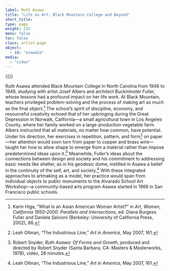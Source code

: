 ```yaml
---
label: Ruth Asawa
title: "Life as Art: Black Mountain College and Beyond"
short_title:
type: page
weight: 232
menu: false
toc: false
class: artist-page
object:
  - id: "asawa2a"
media:
  - "video"
---
```

{{<q-figure id="asawa2a" >}}

Ruth Asawa attended Black Mountain College in North Carolina from 1946 to 1949, studying with artist Josef Albers and architect Buckminster Fuller, whose lessons had a profound impact on her life work. At Black Mountain, teachers privileged problem-solving and the process of making art as much as the final object.[^1] The school’s spirit of discipline, economy, and resourceful creativity echoed that of her upbringing during the Great Depression in Norwalk, California&mdash;a small agricultural town in Los Angeles County, where her family worked on a large-production vegetable farm. Albers instructed that all materials, no matter how common, have potential. Under his direction, her exercises in repetition, pattern, and form[^2] on paper—her attention would soon turn from paper to copper and brass wire—taught her how to allow shape to emerge from a material rather than impose predetermined ideas upon it.[^3] Meanwhile, Fuller’s ideas about the connections between design and society and his commitment to addressing basic needs like shelter, as in his geodesic dome, instilled in Asawa a belief in the continuity of the self, art, and society.[^4] With these integrated approaches to artmaking as a model, her practice would span from individual objects to public monuments to the Alvarado School Art Workshop—a community-based arts program Asawa started in 1968 in San Francisco public schools.

[^1]: Karin Higa, “What Is an Asian American Woman Artist?” in *Art, Women, California 1950–2000: Parallels and Intersections*, ed. Diana Burgess Fuller and Daniela Salvioni (Berkeley: University of California Press, 2002), 86.

[^2]: Leah Ollman, “The Industrious Line,” *Art in America*, May 2007, 161.

[^3]: Robert Snyder, *Ruth Asawa: Of Forms and Growth*, produced and directed by Robert Snyder (Santa Barbara, CA: Masters & Masterworks, 1978), video, 28 minutes.

[^4]: Leah Ollman, “The Industrious Line,” *Art in America*, May 2007, 161.
